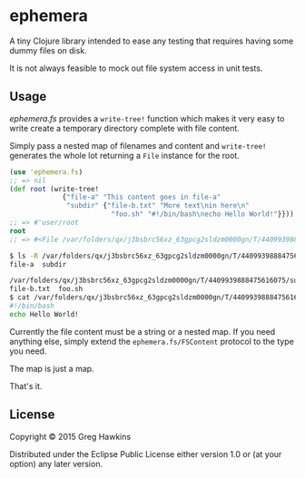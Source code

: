 # ephemera

A tiny Clojure library intended to ease any testing that requires
having some dummy files on disk.

It is not always feasible to mock out file system access in unit
tests. 

## Usage

*ephemera.fs* provides a `write-tree!` function which makes it
very easy to write create a temporary directory complete with file
content.

Simply pass a nested map of filenames and content and
`write-tree!` generates the whole lot returning a `File`
instance for the root.


````clojure
(use 'ephemera.fs)
;; => nil
(def root (write-tree!
             {"file-a" "This content goes in file-a"
              "subdir" {"file-b.txt" "More text\nin here\n"
                         "foo.sh" "#!/bin/bash\necho Hello World!"}}))
;; => #'user/root
root
;; => #<File /var/folders/qx/j3bsbrc56xz_63gpcg2sldzm0000gn/T/4409939888475616075>
````

````bash
$ ls -R /var/folders/qx/j3bsbrc56xz_63gpcg2sldzm0000gn/T/4409939888475616075
file-a	subdir

/var/folders/qx/j3bsbrc56xz_63gpcg2sldzm0000gn/T/4409939888475616075/subdir:
file-b.txt	foo.sh
$ cat /var/folders/qx/j3bsbrc56xz_63gpcg2sldzm0000gn/T/4409939888475616075/subdir/foo.sh
#!/bin/bash
echo Hello World!
````

Currently the file content must be a string or a nested map. If you
need anything else, simply extend the `ephemera.fs/FSContent` protocol
to the type you need.

The map is just a map.

That's it.

## License

Copyright © 2015 Greg Hawkins

Distributed under the Eclipse Public License either version 1.0 or (at
your option) any later version.
